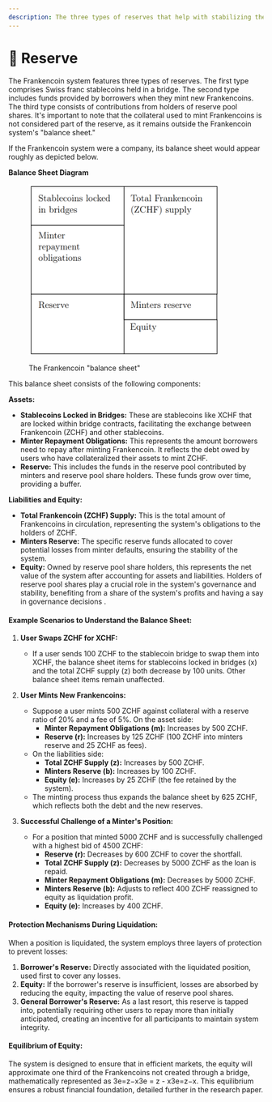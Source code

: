 ```yaml
---
description: The three types of reserves that help with stabilizing the system.
---
```


# 🏦 Reserve

The Frankencoin system features three types of reserves. The first type comprises Swiss franc stablecoins held in a bridge. The second type includes funds provided by borrowers when they mint new Frankencoins. The third type consists of contributions from holders of reserve pool shares. It's important to note that the collateral used to mint Frankencoins is not considered part of the reserve, as it remains outside the Frankencoin system's "balance sheet."

If the Frankencoin system were a company, its balance sheet would appear roughly as depicted below.

**Balance Sheet Diagram**

<div data-full-width="true">

<figure><img src=".gitbook/assets/image (6).png" alt="" width="375"><figcaption><p>The Frankencoin "balance sheet"</p></figcaption></figure>

</div>

This balance sheet consists of the following components:

**Assets:**

* **Stablecoins Locked in Bridges:** These are stablecoins like XCHF that are locked within bridge contracts, facilitating the exchange between Frankencoin (ZCHF) and other stablecoins.
* **Minter Repayment Obligations:** This represents the amount borrowers need to repay after minting Frankencoin. It reflects the debt owed by users who have collateralized their assets to mint ZCHF.
* **Reserve:** This includes the funds in the reserve pool contributed by minters and reserve pool share holders. These funds grow over time, providing a buffer.

**Liabilities and Equity:**

* **Total Frankencoin (ZCHF) Supply:** This is the total amount of Frankencoins in circulation, representing the system's obligations to the holders of ZCHF.
* **Minters Reserve:** The specific reserve funds allocated to cover potential losses from minter defaults, ensuring the stability of the system.
* **Equity:** Owned by reserve pool share holders, this represents the net value of the system after accounting for assets and liabilities. Holders of reserve pool shares play a crucial role in the system's governance and stability, benefiting from a share of the system's profits and having a say in governance decisions .

#### Example Scenarios to Understand the Balance Sheet:

1.  **User Swaps ZCHF for XCHF:**

    * If a user sends 100 ZCHF to the stablecoin bridge to swap them into XCHF, the balance sheet items for stablecoins locked in bridges (x) and the total ZCHF supply (z) both decrease by 100 units. Other balance sheet items remain unaffected.


2.  **User Mints New Frankencoins:**

    * Suppose a user mints 500 ZCHF against collateral with a reserve ratio of 20% and a fee of 5%. On the asset side:
      * **Minter Repayment Obligations (m):** Increases by 500 ZCHF.
      * **Reserve (r):** Increases by 125 ZCHF (100 ZCHF into minters reserve and 25 ZCHF as fees).
    * On the liabilities side:
      * **Total ZCHF Supply (z):** Increases by 500 ZCHF.
      * **Minters Reserve (b):** Increases by 100 ZCHF.
      * **Equity (e):** Increases by 25 ZCHF (the fee retained by the system).
    * The minting process thus expands the balance sheet by 625 ZCHF, which reflects both the debt and the new reserves.


3. **Successful Challenge of a Minter's Position:**
   * For a position that minted 5000 ZCHF and is successfully challenged with a highest bid of 4500 ZCHF:
     * **Reserve (r):** Decreases by 600 ZCHF to cover the shortfall.
     * **Total ZCHF Supply (z):** Decreases by 5000 ZCHF as the loan is repaid.
     * **Minter Repayment Obligations (m):** Decreases by 5000 ZCHF.
     * **Minters Reserve (b):** Adjusts to reflect 400 ZCHF reassigned to equity as liquidation profit.
     * **Equity (e):** Increases by 400 ZCHF.

#### Protection Mechanisms During Liquidation:

When a position is liquidated, the system employs three layers of protection to prevent losses:

1. **Borrower's Reserve:** Directly associated with the liquidated position, used first to cover any losses.
2. **Equity:** If the borrower's reserve is insufficient, losses are absorbed by reducing the equity, impacting the value of reserve pool shares.
3. **General Borrower's Reserve:** As a last resort, this reserve is tapped into, potentially requiring other users to repay more than initially anticipated, creating an incentive for all participants to maintain system integrity.

#### Equilibrium of Equity:

The system is designed to ensure that in efficient markets, the equity will approximate one third of the Frankencoins not created through a bridge, mathematically represented as 3e=z−x3e = z - x3e=z−x. This equilibrium ensures a robust financial foundation, detailed further in the research paper.
